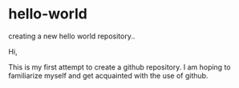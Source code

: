 # hello-world
creating a new hello world repository..

Hi,

This is my first attempt to create a github repository. 
I am hoping to familiarize myself and get acquainted with the use of github.
